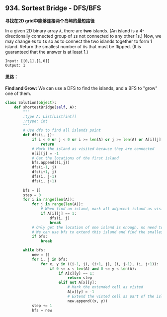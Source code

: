 ## 934. Sortest Bridge - DFS/BFS

**寻找在2D grid中能够连接两个岛屿的最短路径**

In a given 2D binary array `A`, there are **two** islands.  (An island is a 4-directionally connected group of `1`s not connected to any other 1s.) Now, we may change `0`s to `1`s so as to connect the two islands together to form 1 island. Return the smallest number of `0`s that must be flipped.  (It is guaranteed that the answer is at least 1.)

```
Input: [[0,1],[1,0]]
Output: 1
```

#### 思路：

**Find and Grow:** We can use a DFS to find the islands, and a BFS to "grow" one of them.

```python
class Solution(object):
    def shortestBridge(self, A):
        """
        :type A: List[List[int]]
        :rtype: int
        """
        # Use dfs to find all islands point
        def dfs(i, j):
            if i < 0 or j < 0 or i >= len(A) or j >= len(A) or A[i][j] != 1:
                return
            # Mark the island as visited because they are connected
            A[i][j] = -1
            # Get the locations of the first island
            bfs.append((i,j))
            dfs(i-1, j)
            dfs(i+1, j)
            dfs(i, j-1)
            dfs(i, j+1)
            
        bfs = []
        step = 0
        for i in range(len(A)):
            for j in range(len(A)):
                # When find an island, mark all adjacent island as visited and get their location
                if A[i][j] == 1:
                    dfs(i, j)
                    break
            # Only get the location of one island is enough, no need to get all islands
            # We can use bfs to extend this island and find the smallest path
            if bfs:
                break

        while bfs:
            new = []
            for i, j in bfs:
                for x, y in ((i-1, j), (i+1, j), (i, j-1), (i, j+1)):
                    if 0 <= x < len(A) and 0 <= y < len(A):
                        if A[x][y] == 1:
                            return step
                        elif not A[x][y]:
                            # Mark the extended cell as visted
                            A[x][y] = -1
                            # Extend the visted cell as part of the island
                            new.append((x, y))
            step += 1
            bfs = new
```